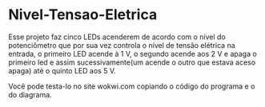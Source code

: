 # Nivel-Tensao-Eletrica
Esse projeto faz cinco LEDs acenderem de acordo com o nível do potenciômetro que por sua vez controla o nível de tensão elétrica na entrada, o primeiro LED acende à 1 V, o segundo acende aos 2 V e apaga o primeiro led e assim sucessivamente(um acende o outro que estava aceso apaga) até o quinto LED aos 5 V.

Você pode testa-lo no site wokwi.com copiando o código do programa e o do diagrama.
